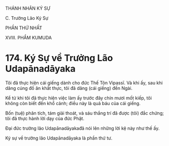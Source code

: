 THÁNH NHÂN KÝ SỰ

C. Trưởng Lão Ký Sự

PHẦN THỨ NHẤT

XVIII. PHẨM KUMUDA

# 174. Ký Sự về Trưởng Lão Udapānadāyaka

Tôi đã thực hiện cái giếng dành cho đức Thế Tôn Vipassī. Và khi ấy, sau khi dâng cúng đồ ăn khất thực, tôi đã dâng (cái giếng) đến Ngài.

Kể từ khi tôi đã thực hiện việc làm ấy trước đây chín mươi mốt kiếp, tôi không còn biết đến khổ cảnh; điều này là quả báu của cái giếng.

Bốn (tuệ) phân tích, tám giải thoát, và sáu thắng trí đã được (tôi) đắc chứng; tôi đã thực hành lời dạy của đức Phật.

Đại đức trưởng lão Udapānadāyakađã nói lên những lời kệ này như thế ấy.

Ký sự về trưởng lão Udapānadāyaka là phần thứ tư.
